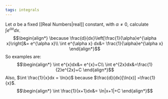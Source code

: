 ```yaml
---
tags: integrals
---
```

Let $\alpha$ be a fixed [[Real Numbers|real]] constant, with $\alpha \ne 0$, calculate $\int e^{\alpha x}dx$.
$$\begin{align*}
\because \frac{d}{dx}\left[\frac{1}{\alpha}e^{\alpha x}\right]&= e^{\alpha x}\\
\int e^{\alpha x} dx&= \frac{1}{\alpha}e^{\alpha x}
\end{align*}$$
So examples are:
$$\begin{align*}
\int e^{x}dx&= e^{x}+C\\
\int e^{2x}dx&=\frac{1}{2}e^{2x}+C 
\end{align*}$$
Also, $\int \frac{1}{x}dx = \ln(x)$ because $\frac{d}{dx}[\ln(x)] =\frac{1}{x}$.
$$\begin{align*}
\int \frac{1}{x+1}dx&= \ln|x+1|+C
\end{align*}$$
